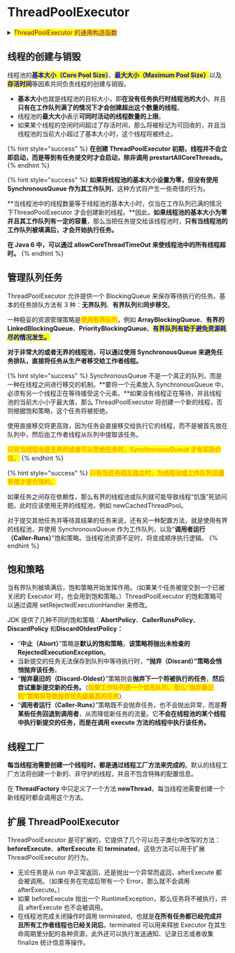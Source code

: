 # ThreadPoolExecutor

<details>

<summary><mark style="color:purple;">ThreadPoolExecutor 的通用构造函数</mark></summary>

```java
public ThreadPoolExecutor(int corePoolSize,     
                          int maximumPoolSize,
                          long keepAliveTime,
                          TimeUnit unit,
                          BlockingQueue<Runnable> workQueue,
                          ThreadFactory threadFactory,
                          RejectedExecutionHandler handler) {
    if (corePoolSize < 0 ||
        maximumPoolSize <= 0 ||
        maximumPoolSize < corePoolSize ||
        keepAliveTime < 0)
        throw new IllegalArgumentException();
    if (workQueue == null || threadFactory == null || handler == null)
        throw new NullPointerException();
    this.corePoolSize = corePoolSize;
    this.maximumPoolSize = maximumPoolSize;
    this.workQueue = workQueue;
    this.keepAliveTime = unit.toNanos(keepAliveTime);
    this.threadFactory = threadFactory;
    this.handler = handler;
}
```

</details>

## 线程的创建与销毁

线程池的<mark style="color:blue;">**基本大小（Core Pool Size）**</mark>、<mark style="color:blue;">**最大大小（Maximum Pool Size）**</mark>以及<mark style="color:blue;">**存活时间**</mark>等因素共同负责线程的创建与销毁。

* **基本大小**也就是线程池的目标大小，即**在没有任务执行时线程池的大小**，并且**只有在工作队列满了的情况下才会创建超出这个数量的线程**。
* 线程池的**最大大小**表示**可同时活动的线程数量的上限**。
* 如果某个线程的空闲时间超过了存活时间，那么将被标记为可回收的，并且当线程池的当前大小超过了基本大小时，这个线程将被终止。

{% hint style="success" %}
**在创建 ThreadPoolExecutor 初期，线程并不会立即启动，而是等到有任务提交时才会启动，除非调用 prestartAllCoreThreads。**
{% endhint %}

{% hint style="success" %}
**如果将线程池的基本大小设置为零，但没有使用 SynchronousQueue 作为其工作队列**，这种方式将产生一些奇怪的行为。

**当线程池中的线程数量等于线程池的基本大小时，仅当在工作队列已满的情况下ThreadPoolExecutor 才会创建新的线程。**因此，**如果线程池的基本大小为零并且其工作队列有一定的容量**，那么当把任务提交给该线程池时，**只有当线程池的工作队列被填满后，才会开始执行任务。**

**在 Java 6 中，可以通过 allowCoreThreadTimeOut 来使线程池中的所有线程超时。**
{% endhint %}

## 管理队列任务

ThreadPoolExecutor 允许提供一个 BlockingQueue 来保存等待执行的任务。基本的任务排队方法有 3 种：**无界队列**、**有界队列**和**同步移交**。

一种稳妥的资源管理策略是<mark style="color:orange;">**使用有界队列**</mark>，例如 **ArrayBlockingQueue**、**有界的 LinkedBlockingQueue**、**PriorityBlockingQueue**。<mark style="color:blue;">**有界队列有助于避免资源耗尽的情况发生。**</mark>

**对于非常大的或者无界的线程池，可以通过使用 SynchronousQueue 来避免任务排队，直接将任务从生产者移交给工作者线程。**

{% hint style="success" %}
SynchronousQueue 不是一个真正的队列，而是一种在线程之间进行移交的机制。**要将一个元素放入 SynchronousQueue 中，必须有另一个线程正在等待接受这个元素。**如果没有线程正在等待，并且线程池的当前大小小于最大值，那么 ThreadPoolExecutor 将创建一个新的线程，否则根据饱和策略，这个任务将被拒绝。

使用直接移交将更高效，因为任务会直接移交给执行它的线程，而不是被首先放在队列中，然后由工作者线程从队列中提取该任务。

<mark style="color:orange;">**只有当线程池是无界的或者可以拒绝任务时，SynchronousQueue 才有实际价值。**</mark>
{% endhint %}

{% hint style="success" %}
<mark style="color:orange;">**只有当任务相互独立时，为线程池或工作队列设置界限才是合理的。**</mark>

如果任务之间存在依赖性，那么有界的线程池或队列就可能导致线程“饥饿”死锁问题。此时应该使用无界的线程池，例如 newCachedThreadPool。

对于提交其他任务并等待其结果的任务来说，还有另一种配置方法，就是使用有界的线程池，并使用 SynchronousQueue 作为工作队列，以及“**调用者运行（Caller-Runs）**”饱和策略。当线程池资源不足时，将变成顺序执行逻辑。
{% endhint %}

## 饱和策略

当有界队列被填满后，饱和策略开始发挥作用。（如果某个任务被提交到一个已被关闭的 Executor 时，也会用到饱和策略。）ThreadPoolExecutor 的饱和策略可以通过调用 setRejectedExecutionHandler 来修改。

JDK 提供了几种不同的饱和策略：**AbortPolicy**、**CallerRunsPolicy**、**DiscardPolicy** 和**DiscardOldestPolicy：**

* “**中止（Abort）**”策略是**默认的饱和策略**，**该策略将抛出未检查的 RejectedExecutionException**。
* 当新提交的任务无法保存到队列中等待执行时，**“抛弃（Discard）”**策略会悄悄**抛弃该任务**。
* “**抛弃最旧的（Discard-Oldest）**”策略则会**抛弃下一个将被执行的任务**，**然后尝试重新提交新的任务。**（<mark style="color:orange;">**如果工作队列是一个优先队列，那么“抛弃最旧的”策略将导致抛弃优先级最高的任务**</mark>）
* “**调用者运行（Caller-Runs）**”策略既不会抛弃任务，也不会抛出异常，而是**将某些任务回退到调用者**，从而降低新任务的流量。它**不会在线程池的某个线程中执行新提交的任务，而是在调用 execute 方法的线程中执行该任务。**

## 线程工厂

**每当线程池需要创建一个线程时，都是通过线程工厂方法来完成的**。默认的线程工厂方法将创建一个新的、非守护的线程，并且不包含特殊的配置信息。

在 **ThreadFactory** 中只定义了一个方法 **newThread**，每当线程池需要创建一个新线程时都会调用这个方法。

## 扩展 ThreadPoolExecutor

ThreadPoolExecutor 是可扩展的，它提供了几个可以在子类化中改写的方法：**beforeExecute**、**afterExecute** 和 **terminated**，这些方法可以用于扩展 ThreadPoolExecutor 的行为。

* 无论任务是从 run 中正常返回，还是抛出一个异常而返回，afterExecute 都会被调用。（如果任务在完成后带有一个 Error，那么就不会调用 afterExecute。）
* 如果 beforeExecute 抛出一个 RuntimeException，那么任务将不被执行，并且 afterExecute 也不会被调用。
* 在线程池完成关闭操作时调用 terminated，也就是**在所有任务都已经完成并且所有工作者线程也已经关闭后**。terminated 可以用来释放 Executor 在其生命周期里分配的各种资源，此外还可以执行发送通知、记录日志或者收集 finalize 统计信息等操作。
